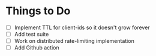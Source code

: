 # Things to Do

- [ ] Implement TTL for client-ids so it doesn't grow forever
- [ ] Add test suite
- [ ] Work on distributed rate-limiting implementation
- [ ] Add Github action